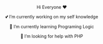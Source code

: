 <p align="center">
 Hi Everyone ❤️

<p align="center">
 💕 I’m currently working on my self knowledge
 <p align="center"> 
  🎈 I’m currently learning Programing Logic
 <p align="center"> 
  👑 I’m looking for help with PHP</p>

